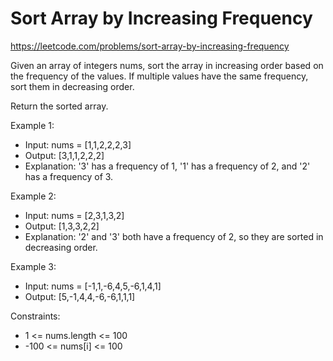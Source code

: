 # Sort Array by Increasing Frequency
https://leetcode.com/problems/sort-array-by-increasing-frequency

Given an array of integers nums, sort the array in increasing order based on the frequency of the values. If multiple values have the same frequency, sort them in decreasing order.

Return the sorted array.


Example 1:
* Input: nums = [1,1,2,2,2,3]
* Output: [3,1,1,2,2,2]
* Explanation: '3' has a frequency of 1, '1' has a frequency of 2, and '2' has a frequency of 3.

Example 2:
* Input: nums = [2,3,1,3,2]
* Output: [1,3,3,2,2]
* Explanation: '2' and '3' both have a frequency of 2, so they are sorted in decreasing order.

Example 3:
* Input: nums = [-1,1,-6,4,5,-6,1,4,1]
* Output: [5,-1,4,4,-6,-6,1,1,1]
 

Constraints:
* 1 <= nums.length <= 100
* -100 <= nums[i] <= 100